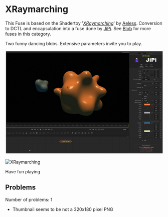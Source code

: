 # XRaymarching

This Fuse is based on the Shadertoy '_[XRaymarching](https://www.shadertoy.com/view/XtByWW)_' by [Aeless](https://www.shadertoy.com/user/Aeless). Conversion to DCTL and encapsulation into a fuse done by [JiPi](../../Site/Profiles/JiPi.md). See [Blob](README.md) for more fuses in this category.

<!-- +++ DO NOT REMOVE THIS COMMENT +++ DO NOT ADD OR EDIT ANY TEXT BEFORE THIS LINE +++ IT WOULD BE A REALLY BAD IDEA +++ -->

Two funny dancing blobs. Extensive parameters invite you to play.

[![XRaymarching](XRaymarching_screenshot.png)](XRaymarching.fuse)

![XRaymarching](https://user-images.githubusercontent.com/78935215/115620418-6fb8c780-a2f5-11eb-9185-b008ff52f54f.gif)




Have fun playing

<!-- +++ DO NOT REMOVE THIS COMMENT +++ DO NOT EDIT ANY TEXT THAT COMES AFTER THIS LINE +++ TRUST ME: JUST DON'T DO IT +++ -->

## Problems

Number of problems: 1

- Thumbnail seems to be not a 320x180 pixel PNG



